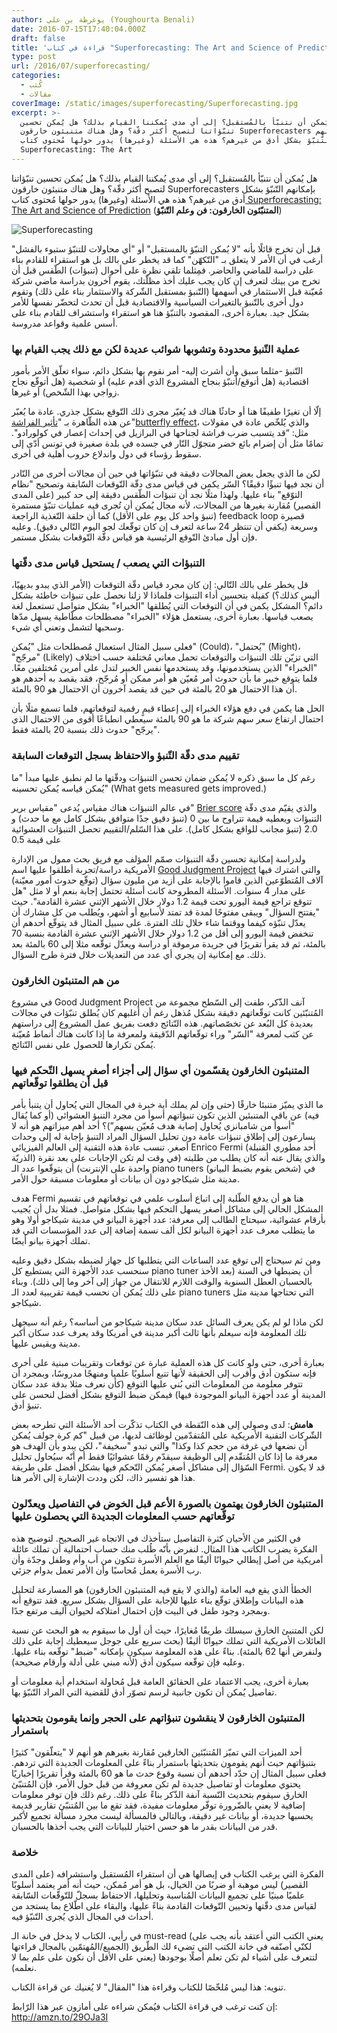 ```yaml
---
author: يوغرطة بن علي (Youghourta Benali)
date: 2016-07-15T17:40:04.000Z
draft: false
title: 'قراءة في كتاب "Superforecasting: The Art and Science of Prediction”'
type: post
url: /2016/07/superforecasting/
categories:
  - كُتب
  - مقالات
coverImage: /static/images/superforecasting/Superforecasting.jpg
excerpt: >-
  هل يُمكن أن نتنبّأ بالمُستقبل؟ إلى أي مدى يُمكننا القيام بذلك؟ هل يُمكن تحسين
  تنبّؤاتنا لتصبح أكثر دقّة؟ وهل هناك متنبئون خارقون Superforecasters بإمكانهم
  التّنبّؤ بشكل أدق من غيرهم؟ هذه هي الأسئلة (وغيرها) يدور حولها مُحتوى كتاب[
  Superforecasting: The Art
---
```

هل يُمكن أن نتنبّأ بالمُستقبل؟ إلى أي مدى يُمكننا القيام بذلك؟ هل يُمكن تحسين تنبّؤاتنا لتصبح أكثر دقّة؟ وهل هناك متنبئون خارقون Superforecasters بإمكانهم التّنبّؤ بشكل أدق من غيرهم؟ هذه هي الأسئلة (وغيرها) يدور حولها مُحتوى كتاب[ Superforecasting: The Art and Science of Prediction](http://amzn.to/29OJa3I) (**المتنبّئون الخارقون: فن وعلم التّنبّؤ**)

![Superforecasting](/static/images/superforecasting/Superforecasting.jpg)

قبل أن تخرج قائلًا بأنه "لا يُمكن التنبّؤ بالمستقبل" أو "أي محاولات للتنبّؤ ستبوء بالفشل" أرغب في أن الأمر لا يتعلق بـ "التّكهّن" كما قد يخطر على بالك بل هو استقراء للقادم بناء على دراسة للماضي والحاضر. فمِثلما تلقي نظرة على أحوال (تنبؤات) الطّقس قبل أن تخرج من بيتك لتعرف إن كان يجب عليك أخذ مظلّتك، يقوم آخرون بدراسة ماضي شركة مُعيّنة قبل الاستثمار في أسهمها (التّنبؤ بمستقبل الشّركة والاستثمار بناء على ذلك) وتقوم دول أخرى بالتّنبؤ بالتغيرات السياسية والاقتصادية قبل أن تحدث لتحضّر نفسها للأمر بشكل جيد. بعبارة أخرى، المقصود بالتنبّؤ هنا هو استقراء واستشراف للقادم بناء على أسس علمية وقواعد مدروسة.

### عملية التّنبؤ محدودة وتشوبها شوائب عديدة لكن مع ذلك يجب القيام بها

التّنبؤ -مثلما سبق وأن أشرت إليه- أمر نقوم بها بشكل دائم، سواء تعلّق الأمر بأمور اقتصادية (هل أتوقع/أتنبّؤ بنجاح المشروع الذي أقدم عليه) أو شخصية (هل أتوقّع نجاح زواجي بهذا الشّخص) أو غيرها.

إلّا أن تغيرًا طفيفًا هنا أو حادثًا هناك قد يُغيّر مجرى ذلك التّوقع بشكل جذري. عادة ما يُعبّر عن هذه الظّاهرة بـ "[تأثير الفراشة](https://ar.wikipedia.org/wiki/%D8%AA%D8%A3%D8%AB%D9%8A%D8%B1\_%D8%A7%D9%84%D9%81%D8%B1%D8%A7%D8%B4%D8%A9)"[butterfly effect](https://en.wikipedia.org/wiki/Butterfly_effect)، والذي يُلخّص عادة في مقولات مثل: “قد يتسبب ضرب فراشة لجناحها في البرازيل في إحداث إعصار في كولورادو". تمامًا مثل أن إضرام بائع خضر متجوّل النّار في جسده في بلدة صغيرة في تونس أدّى إلى سقوط رؤساء في دول واندلاع حروب أهلية في أخرى.

لكن ما الذي يجعل بعض المجالات دقيقة في تنبّؤاتها في حين أن مجالات أخرى من النّادر أن نجد فيها تنبؤًا دقيقًا؟ السّر يكمن في قياس مدى دقّة التّوقعات السّابقة وتصحيح "نظام التوّقع" بناء عليها. ولهذا مثلًا نجد أن تنبؤات الطّقس دقيقة إلى حد كبير (على المدى القصير) مُقارنة بغيرها من المجالات، لأنه مجال يُمكن أن تُجرى فيه عمليات تنبّؤ مستمرة (تنبؤ واحد كل يوم على الأقل) كما أن حلقة التّغذية الراجعة feedback loop قصيرة وسريعة (يكفي أن تنتظر 24 ساعة لتعرف إن كان توقّعك لجو اليوم التّالي دقيق). وعليه فإن أول مبادئ التّوقع الرئيسية هو قياس دقّة التّوقعات بشكل مستمر.

### التنبؤات التي يصعب / يستحيل قياس مدى دقّتها

قل يخطر على بالك التّالي: إن كان مجرد قياس دقّة التوقعات (الأمر الذي يبدو بديهيًا، أليس كذلك؟) كفيلة بتحسين أداء التنبؤات فلماذا لا زلنا نحصل على تنبؤات خاطئة بشكل دائم؟ المشكل يكمن في أن التوقعات التي يُطلقها "الخبراء" بشكل متواصل تستعمل لغة يصعب قياسها. بعبارة أخرى، يستعمل هؤلاء "الخبراء" مصطلحات مطّاطية يسهل مدّها وسحبها لتشمل وتعني أي شيء.

فعلى سبيل المثال استعمال مُصطلحات مثل "يُمكن" (Could)، "يُحتمل" (Might)، "مرجّح" (Likely) التي تزيّن تلك التنبؤات والتوقعات تحمل معاني مُختلفة حسب اختلاف "الخبراء" الذين يستخدمونها، وقد يستخدمها نفس الخبير لتدل على أمرين مُختلفين معًا. فلما يتوقع خبير ما بأن حدوث أمر مُعيّن هو أمر ممكن أو مُرجّح، فقد يقصد به أحدهم هو أن هذا الاحتمال هو 20 بالمئة في حين قد يقصد آخرون أن الاحتمال هو 90 بالمئة.

الحل هنا يكمن في دفع هؤلاء الخبراء إلى إعطاء قيمٍ رقمية لتوقعاتهم، فلما تسمع مثلًا بأن احتمال ارتفاع سعر سهم شركة ما هو 90 بالمئة سيعطي انطباعًا أقوى من الاحتمال الذي "يرجّح" حدوث ذلك بنسبة 20 بالمئة فقط.

### تقييم مدى دقّة التّنبؤ والاحتفاظ بسجل التوقعات السابقة

رغم كل ما سبق ذكره لا يُمكن ضمان تحسن التنبؤات ودقّتها ما لم نطبق عليها مبدأ "ما يُمكن قياسه يُمكن تحسينه" (What gets measured gets improved.)

في عالم التنبؤات هناك مقياس يُدعى "مقياس برير" [Brier score](https://en.wikipedia.org/wiki/Brier_score) والذي يقيّم مدى دقّة التنبؤات ويعطيه قيمة تتراوح ما بين 0 (تنبؤ دقيق جدًا متوافق بشكل كامل مع ما حدث) و 2.0 (تنبؤ مجانب للواقع بشكل كامل). على هذا السّلم/التقييم تحصل التنبؤات العشوائية على قيمة 0.5

ولدراسة إمكانية تحسين دقّة التنبؤات صمّم المؤلف مع فريق بحث ممول من الإدارة الأمريكية دراسة/تجربة أطلقوا عليها اسم [Good Judgment Project](https://en.wikipedia.org/wiki/The_Good_Judgment_Project) والتي اشترك فيها آلاف المُتطوّعين الذين قاموا بالإجابة على أزيد من مليون سؤال (توقّع حدوث أمور معيّنة) على مدار 4 سنوات. الأسئلة المطروحة كانت أسئلة تحتمل إجابة بنعم أو لا مثل "هل تتوقع تراجع قيمة اليورو تحت قيمة 1.2 دولار خلال الأشهر الإثني عشرة القادمة". حيث "يفتتح السؤال" ويبقى مفتوحًا لمدة قد تمتد لأسابيع أو أشهر، ويُطلب من كل مشارك أن يعدّل تنبّؤه كيفما ووقتما شاء خلال تلك الفترة. على سبيل المثال قد يتوقّع أحدهم أن تنخفض قيمة اليورو إلى أقل من 1.2 دولار خلال الأشهر الإثني عشرة القادمة بنسبة 70 بالمئة، ثم قد يقرأ تقريرًا في جريدة مرموقة أو دراسة ويعدّل توقّعه مثلا إلى 60 بالمئة بعد ذلك. مع إمكانية إن يجري أي عدد من التعديلات خلال فترة طرح السؤال.

### من هم المتنبئون الخارقون

في مشروع Good Judgment Project آنف الذّكر، طفت إلى السّطح مجموعة من المُتنبّئين كانت توقّعاتهم دقيقة بشكل مُذهل رغم أن أغلبهم كان يُطلق تنبّؤات في مجالات بعديدة كل البُعد عن تخصّصاتهم. هذه النّتائج دفعت بفريق عمل المشروع إلى دراستهم عن كثب لمعرفة "السّر" وراء توقّعاتهم الدّقيقة ولمعرفة ما إذا كانت هناك أنماط مُعيّنة يُمكن تكرارها للحصول على نفس النّتائج.

### المتنبئون الخارقون يقسّمون أي سؤال إلى أجزاء أصغر يسهل التّحكم فيها قبل أن يطلقوا توقّعاتهم

ما الذي يميّز متنبئا خارقًا (حتى وإن لم يملك أية خبرة في المجال التي يُحاول أن يتنبأ بأمر فيه) عن باقي المتنبئين الذين تكون تنبؤاتهم أسوأ من مجرد التنبؤ العشوائي (أو كما يُقال "أسوأ من شامبانزي يُحاول إصابة هدف مُعيّن بسهم”)؟ أحد أهم ميزاتهم هو أنه لا يسارعون إلى إطلاق تنبؤات عامة دون تحليل السؤال المراد التنبؤ بإجابة له إلى وحدات أصغر. تنسب عادة هذه التقنية إلى العالم الفيزيائي Enrico Fermi (أحد مطوري القنبلة الذريّة) والذي يقال عنه أنه كان يطلب من طلبته (في وقت لم تكن الإجابات على بعد نقرة واحدة على الإنترنت) أن يتوقّعوا عدد الـ piano tuners (شخص يقوم بضبط البيانو) في مدينة مثل شيكاجو دون أن بيانات أو معلومات مسبقة حول الأمر.

هدف Fermi هنا هو أن يدفع الطّلبة إلى اتباع أسلوب علمي في توقعاتهم في تقسيم المشكل الحالي إلى مشاكل أصغر يسهل التحكم فيها بشكل متواصل. فمثلا بدل أن يُجيب بأرقام عشوائية، سيحتاج الطالب إلى معرفة: عدد أجهزة البيانو في مدينة شيكاجو أولا وهو ما يتطلب معرف عدد أجهزة البيانو لكل ألف نسمة إضافة إلى عدد المؤسسات التي قد تملك أجهزة بيانو أيضًا.

ومن ثم سيحتاج إلى توقع عدد الساعات التي يتطلبها كل جهاز لضبطه بشكل دقيق وعليه سنحسب عدد الأجهزة التي يستطيع كل piano tuner أن يضبطها في السنة (بعد الأخذ بالحسبان العطل السنوية والوقت اللازم للانتقال من جهاز إلى آخر وما إلى ذلك). وبناء على ذلك يُمكن أن نحسب قيمة تقريبية لعدد الـ piano tuners التي تحتاجها مدينة مثل شيكاجو.

لكن ماذا لو لم يكن يعرف السائل عدد سكان مدينة شيكاجو من أساسه؟ رغم أنه سيجهل تلك المعلومة فإنه سيعلم بأنها ثالث أكبر مدينة في أمريكا وقد يعرف عدد سكان أكبر مدينة ويقيس عليها.

بعبارة أخرى، حتى ولو كانت كل هذه العملية عبارة عن توقعات وتقريبات مبنية على أخرى فإنه ستكون أدق وأقرب إلى الحقيقة لأنها تتبع أسلوبًا علميا ومنهجًا مدروسًا، وبمجرد أن تتوفر معلومة من المعلومات التي بُني عليها التوقع (كأن نعرف مثلا بدقة عدد سكان المدينة أو عدد أجهزة البيانو الموجودة فيها) فيمكن ضبط التوقع بشكل أفضل لنحسن على تنبؤ أدق.

**هامش**: لدى وصولي إلى هذه النّقطة في الكتاب تذكّرت أحد الأسئلة التي تطرحه بعض الشّركات التقنية الأمريكية على المُتقدّمين لوظائف لديها، من قبيل "كم كرة جولف يُمكن أن نضعها في غرفة من حجم كذا وكذا" والتي تبدو "سخيفة"، لكن يبدو بأن الهدف هو معرفة ما إذا كان المُتقّدم إلى الوظيفة سيقدّم رقمًا عشوائيًا فقط أم أنّه سيُحاول تحليل السّؤال إلى مشاكل أصغر يُمكن التّحكم فيها بشكل أفضل على طريقة Fermi. قد لا يكون هذا هو تفسير ذاك، لكن وددت الإشارة إلى الأمر هنا.

### المتنبئون الخارقون يهتمون بالصورة الأعم قبل الخوض في التفاصيل ويعدّلون توقّعاتهم حسب المعلومات الجديدة التي يحصلون عليها

في الكثير من الأحيان كثرة التفاصيل ستأخذك في الاتجاه غير الصحيح. لتوضيح هذه الفكرة يضرب الكاتب هذا المثال. لنفرض بأنّه طُلب منك حساب احتمالية أن تملك عائلة أمريكية من أصل إيطالي حيوانًا أليفًا مع العلم الأسرة تتكون من أب وأم وطفل وجدّة وأن رب الأسرة يعمل مُحاسبًا وأن الأمر تعمل بدوام جزئي.

الخطأ الذي يقع فيه العامة (والذي لا يقع فيه المتنبئون الخارقون) هو المسارعة لتحليل هذه البيانات وإطلاق توقّع بناء عليها للإجابة على السؤال بشكل سريع. فقد تتوقع أنه وبمجرد وجود طفل في البيت فإن احتمال امتلاكه لحيوان أليف مرتفع جدًا.

لكن المتنبئ الخارق سيسلك طريقًا مُغايرًا، حيث أن أول ما سيقوم به هو البحث عن نسبة العائلات الأمريكية التي تملك حيوانًا أليفًا (بحث سريع على جوجل سيعطيك إجابة على ذلك ولنفرض أنها 62 بالمئة). بناءً على هذه المعلومة سيكون بإمكانه "ضبط" توقّعه بناء عليها. وعليه فإن توقّعه سيكون أدق (لأنه مبني على أدلة وأرقام صحيحة).

بعبارة أخرى، يجب الاعتماد على الحقائق العامة قبل مُحاولة استخدام أية معلومات أو تفاصيل يُمكن أن تكون جانبية لرسم تصوّر أدق للقضية التي المراد التّنبّؤ بها.

### المتنبئون الخارقون لا ينقشون تنبؤاتهم على الحجر وإنما يقومون بتحديثها باستمرار

أحد الميزات التي تميّز المُتنبّئين الخارقين مُقارنة بغيرهم هو أنهم لا "يتعلّقون" كثيرًا بتنبؤاتهم حيث أنهم يقومون بتحديثها باستمرار بناءً على المعلومات الجديدة التي تردهم. فعلى سبيل المثال إن حدّد أحدهم أن نسبة وقوع حدث ما هو 60 بالمئة وقرأ تقريرًا إخباريًا يحتوي معلومات أو تفاصيل جديدة لم تكن معروفة من قبل حول الأمر، فإن المُتنبّئ الخارق سيقوم بتحديث النّسبة آنفة الذّكر بناءً على ذلك. رغم ذلك فإن توفر معلومات إضافية لا يعني بالضّرورة توفّر معلومات مفيدة، فقد تقع ما بين المُتنبّئ تقارير قديمة يحسبها جديدة، أو بيانات غير دقيقة، وبالتالي فالمسألة ليست مجرد مسألة تجميع لأكبر قدر من البيانات بقدر ما هو حسن اختيار للبيانات التي يجب أخذها بالحسبان.

### خلاصة

الفكرة التي يرغب الكتاب في إيصالها هي أن استقراء المُستقبل واستشرافه (على المدى القصير) ليس موهبة أو ضربًا من الخيال، بل هو أمر مُمكن، حيث أنه أمر يعتمد أسلوبًا علميًا مبنيًا على تجميع البيانات المُناسبة وتحليلها، الاحتفاظ بسجلّ للتّوقّعات السّابقة لقياس مدى دقّتها وتحيين التّوقعات القادمة بناءً عليها، والبقاء على اطّلاع بما يستجد من أحداث في المجال الذي يُجرى التّنبّؤ فيه.

في رأيي، الكتاب لا يدخل في خانة الـ must-read (يعني الكتب التي أعتقد بأنه يجب على الجميع/المُهتمّين بالمجال قراءتها) لكنّي أصنّفه في خانة الكتب التي تضيء لك الطّريق لتتعرف على أشياء لم تكن تعلم أصلًا بوجودها (يعني على الأقل أن نكون على علم بما لا نعلمه).

تنويه: هذا ليس مُلخّصًا للكتاب وقراءة هذا "المقال" لا يُغنيك عن قراءة الكتاب.

إن كنت ترغب في قراءة الكتاب فيُمكن شراءه على أمازون عبر هذا الرّابط: <http://amzn.to/29OJa3I>
